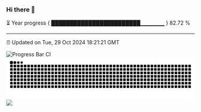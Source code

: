 ### Hi there 👋

⏳ Year progress { ████████████████████████▁▁▁▁▁▁ } 82.72 %

---

⏰ Updated on Tue, 29 Oct 2024 18:21:21 GMT

![Progress Bar CI](https://github.com/liununu/liununu/workflows/Progress%20Bar%20CI/badge.svg)![](https://raw.githubusercontent.com/L1cardo/L1cardo/main/assets/github-contribution-grid-snake.svg)![](https://raw.githubusercontent.com/seesaws/seesaws/main/assets/github-contribution-grid-snake.svg)

